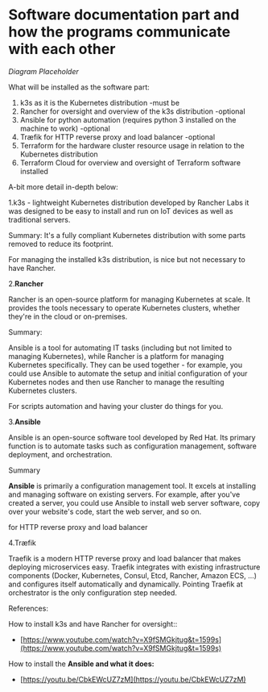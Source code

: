 # Software documentation part and how the programs communicate with each other

_Diagram Placeholder_

What will be installed as the software part:

1. k3s as it is the Kubernetes distribution -must be
2. Rancher for oversight and overview of the k3s distribution -optional
3. Ansible for python automation (requires python 3 installed on the machine to work) -optional
4. Træfik for HTTP reverse proxy and load balancer -optional
5. Terraform for the hardware cluster resource usage in relation to the Kubernetes distribution
6. Terraform Cloud for overview and oversight of Terraform software installed

A-bit more detail in-depth below:

1.k3s - lightweight Kubernetes distribution developed by Rancher Labs it was designed to be easy to install and run on IoT devices as well as traditional servers.

Summary: It's a fully compliant Kubernetes distribution with some parts removed to reduce its footprint.

For managing the installed k3s distribution, is nice but not necessary to have Rancher.

2.**Rancher**

Rancher is an open-source platform for managing Kubernetes at scale. It provides the tools necessary to operate Kubernetes clusters, whether they're in the cloud or on-premises.

Summary:

Ansible is a tool for automating IT tasks (including but not limited to managing Kubernetes), while Rancher is a platform for managing Kubernetes specifically. They can be used together - for example, you could use Ansible to automate the setup and initial configuration of your Kubernetes nodes and then use Rancher to manage the resulting Kubernetes clusters.

For scripts automation and having your cluster do things for you.

3.**Ansible**

Ansible is an open-source software tool developed by Red Hat. Its primary function is to automate tasks such as configuration management, software deployment, and orchestration.

Summary

**Ansible** is primarily a configuration management tool. It excels at installing and managing software on existing servers. For example, after you've created a server, you could use Ansible to install web server software, copy over your website's code, start the web server, and so on.

for HTTP reverse proxy and load balancer

4.Træfik

Traefik is a modern HTTP reverse proxy and load balancer that makes deploying microservices easy. Traefik integrates with existing infrastructure components (Docker, Kubernetes, Consul, Etcd, Rancher, Amazon ECS, ...) and configures itself automatically and dynamically. Pointing Traefik at orchestrator is the only configuration step needed.

References:

How to install k3s and have Rancher for oversight::

- [https://www.youtube.com/watch?v=X9fSMGkjtug&t=1599s](https://www.youtube.com/watch?v=X9fSMGkjtug&t=1599s)

How to install the **Ansible and what it does:**

- [https://youtu.be/CbkEWcUZ7zM](https://youtu.be/CbkEWcUZ7zM)
